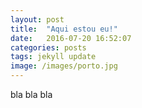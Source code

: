 ```yaml
---
layout: post
title:  "Aqui estou eu!"
date:   2016-07-20 16:52:07
categories: posts
tags: jekyll update
image: /images/porto.jpg
---
```

bla bla bla
